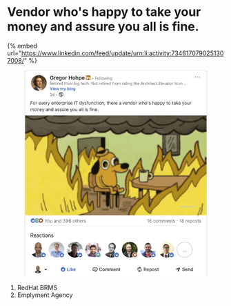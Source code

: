 # Vendor who's happy to take your money and assure you all is fine.

{% embed url="https://www.linkedin.com/feed/update/urn:li:activity:7346170790251307008/" %}

<figure><img src="../../.gitbook/assets/image (1).png" alt=""><figcaption></figcaption></figure>

1. RedHat BRMS
2. Emplyment Agency&#x20;
